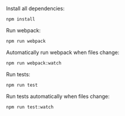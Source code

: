 Install all dependencies:

```bash
npm install
```

Run webpack:

```bash
npm run webpack
```

Automatically run webpack when files change:

```bash
npm run webpack:watch
```

Run tests:

```bash
npm run test
```

Run tests automatically when files change:

```bash
npm run test:watch
```